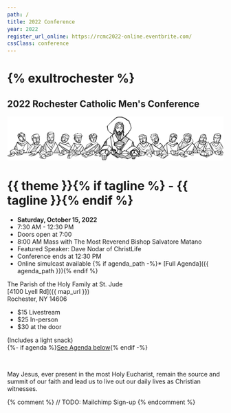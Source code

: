 ```yaml
---
path: /
title: 2022 Conference
year: 2022
register_url_online: https://rcmc2022-online.eventbrite.com/
cssClass: conference
---
```


<div class="branding">

# {% exultrochester %}

## 2022 Rochester Catholic Men's Conference

</div>

<img src="/assets/2021 Ultima Cena-640.png" >

<div class="theme">

# {{ theme }}{% if tagline %} - {{ tagline }}{% endif %}

</div>

<div class="text-center no-bullets">

* **Saturday, October 15, 2022**
* 7:30 AM - 12:30 PM
* Doors open at 7:00
* 8:00 AM Mass with The Most Reverend Bishop Salvatore Matano
* Featured Speaker: Dave Nodar of ChristLife
* Conference ends at 12:30 PM
* Online simulcast available
{% if agenda_path -%}* [Full Agenda]({{ agenda_path }})\{% endif %}

</div>

<div class="text-center">

The Parish of the Holy Family at St. Jude\
[4100 Lyell Rd]({{ map_url }})\
Rochester, NY 14606

</div>

<div class="text-center">
  <ul class="no-bullets">
    <li style="display: 'inline-block'">
      $15 Livestream
    </li>
    <li style="display: 'inline-block'">
      $25 In-person
    </li>
    <li style="display: 'inline-block'">
      $30 at the door
    </li>
  </ul>
  <p>
    (Includes a light snack)<br/>
    {%- if agenda %}<a href="#agenda">See Agenda below</a>{% endif -%}
  </p>
</div>

&nbsp;

May Jesus, ever present in the most Holy Eucharist, remain the source and
summit of our faith and lead us to live out our daily lives as Christian witnesses. 

<div style="clear: both;"></div>

{% comment %}
// TODO: Mailchimp Sign-up
{% endcomment %}
